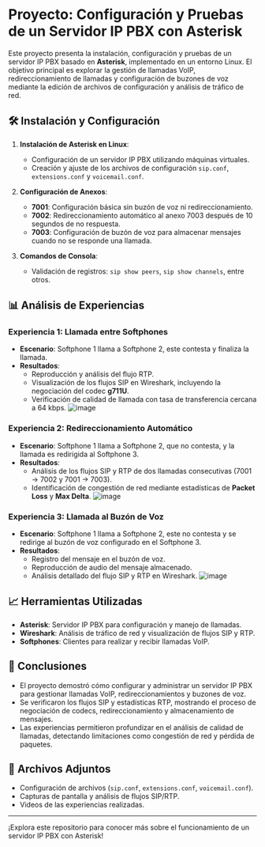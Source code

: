 # Proyecto: Configuración y Pruebas de un Servidor IP PBX con Asterisk

Este proyecto presenta la instalación, configuración y pruebas de un servidor IP PBX basado en **Asterisk**, implementado en un entorno Linux. El objetivo principal es explorar la gestión de llamadas VoIP, redireccionamiento de llamadas y configuración de buzones de voz mediante la edición de archivos de configuración y análisis de tráfico de red.

## 🛠️ Instalación y Configuración

1. **Instalación de Asterisk en Linux**:
   - Configuración de un servidor IP PBX utilizando máquinas virtuales.
   - Creación y ajuste de los archivos de configuración `sip.conf`, `extensions.conf` y `voicemail.conf`.

2. **Configuración de Anexos**:
   - **7001**: Configuración básica sin buzón de voz ni redireccionamiento.
   - **7002**: Redireccionamiento automático al anexo 7003 después de 10 segundos de no respuesta.
   - **7003**: Configuración de buzón de voz para almacenar mensajes cuando no se responde una llamada.

3. **Comandos de Consola**:
   - Validación de registros: `sip show peers`, `sip show channels`, entre otros.

## 📊 Análisis de Experiencias

### Experiencia 1: Llamada entre Softphones
- **Escenario**: Softphone 1 llama a Softphone 2, este contesta y finaliza la llamada.
- **Resultados**:
  - Reproducción y análisis del flujo RTP.
  - Visualización de los flujos SIP en Wireshark, incluyendo la negociación del codec **g711U**.
  - Verificación de calidad de llamada con tasa de transferencia cercana a 64 kbps.
  ![image](https://github.com/user-attachments/assets/1d379b98-2ccd-4fa7-9462-6cc8ca4f5298)


### Experiencia 2: Redireccionamiento Automático
- **Escenario**: Softphone 1 llama a Softphone 2, que no contesta, y la llamada es redirigida al Softphone 3.
- **Resultados**:
  - Análisis de los flujos SIP y RTP de dos llamadas consecutivas (7001 → 7002 y 7001 → 7003).
  - Identificación de congestión de red mediante estadísticas de **Packet Loss** y **Max Delta**.
![image](https://github.com/user-attachments/assets/4ce5bba0-a82c-46a9-92c6-0df8336f1253)


### Experiencia 3: Llamada al Buzón de Voz
- **Escenario**: Softphone 1 llama a Softphone 2, este no contesta y se redirige al buzón de voz configurado en el Softphone 3.
- **Resultados**:
  - Registro del mensaje en el buzón de voz.
  - Reproducción de audio del mensaje almacenado.
  - Análisis detallado del flujo SIP y RTP en Wireshark.
![image](https://github.com/user-attachments/assets/480a0ba4-ae56-451a-82bd-f072b3741533)


## 📈 Herramientas Utilizadas
- **Asterisk**: Servidor IP PBX para configuración y manejo de llamadas.
- **Wireshark**: Análisis de tráfico de red y visualización de flujos SIP y RTP.
- **Softphones**: Clientes para realizar y recibir llamadas VoIP.

## 🧾 Conclusiones
- El proyecto demostró cómo configurar y administrar un servidor IP PBX para gestionar llamadas VoIP, redireccionamientos y buzones de voz.
- Se verificaron los flujos SIP y estadísticas RTP, mostrando el proceso de negociación de codecs, redireccionamiento y almacenamiento de mensajes.
- Las experiencias permitieron profundizar en el análisis de calidad de llamadas, detectando limitaciones como congestión de red y pérdida de paquetes.

## 📁 Archivos Adjuntos
- Configuración de archivos (`sip.conf`, `extensions.conf`, `voicemail.conf`).
- Capturas de pantalla y análisis de flujos SIP/RTP.
- Videos de las experiencias realizadas.

---

¡Explora este repositorio para conocer más sobre el funcionamiento de un servidor IP PBX con Asterisk!
